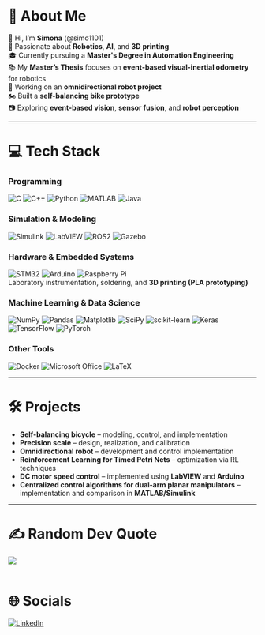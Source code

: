# 💫 About Me  
👋 Hi, I’m **Simona** (@simo1101)  
🚀 Passionate about **Robotics**, **AI**, and **3D printing**  
🎓 Currently pursuing a **Master's Degree in Automation Engineering**  
📚 My **Master’s Thesis** focuses on **event-based visual-inertial odometry** for robotics  
🤖 Working on an **omnidirectional robot project**  
🏍️ Built a **self-balancing bike prototype**  
📷 Exploring **event-based vision**, **sensor fusion**, and **robot perception**  

---

# 💻 Tech Stack  

### Programming  
![C](https://img.shields.io/badge/c-%2300599C.svg?style=for-the-badge&logo=c&logoColor=white) ![C++](https://img.shields.io/badge/c++-%2300599C.svg?style=for-the-badge&logo=c%2B%2B&logoColor=white) ![Python](https://img.shields.io/badge/python-3670A0?style=for-the-badge&logo=python&logoColor=ffdd54) ![MATLAB](https://img.shields.io/badge/MATLAB-%23e16737.svg?style=for-the-badge&logo=mathworks&logoColor=white) ![Java](https://img.shields.io/badge/java-%23ED8B00.svg?style=for-the-badge&logo=openjdk&logoColor=white)  

### Simulation & Modeling  
![Simulink](https://img.shields.io/badge/simulink-%23e16737.svg?style=for-the-badge&logo=mathworks&logoColor=white) ![LabVIEW](https://img.shields.io/badge/LabVIEW-%23FFDB00.svg?style=for-the-badge&logo=National-Instruments&logoColor=black) ![ROS2](https://img.shields.io/badge/ros2-%230A0A0A.svg?style=for-the-badge&logo=ros&logoColor=white) ![Gazebo](https://img.shields.io/badge/gazebo-%23F7B93E.svg?style=for-the-badge&logo=gazebo&logoColor=white)  

### Hardware & Embedded Systems  
![STM32](https://img.shields.io/badge/STM32-%230032A0.svg?style=for-the-badge&logo=stmicroelectronics&logoColor=white) ![Arduino](https://img.shields.io/badge/-Arduino-00979D?style=for-the-badge&logo=Arduino&logoColor=white) ![Raspberry Pi](https://img.shields.io/badge/Raspberry%20Pi-C51A4A.svg?style=for-the-badge&logo=raspberrypi&logoColor=white)  
Laboratory instrumentation, soldering, and **3D printing (PLA prototyping)**  

### Machine Learning & Data Science  
![NumPy](https://img.shields.io/badge/numpy-%23013243.svg?style=for-the-badge&logo=numpy&logoColor=white) ![Pandas](https://img.shields.io/badge/pandas-%23150458.svg?style=for-the-badge&logo=pandas&logoColor=white) ![Matplotlib](https://img.shields.io/badge/Matplotlib-%23ffffff.svg?style=for-the-badge&logo=Matplotlib&logoColor=black) ![SciPy](https://img.shields.io/badge/SciPy-%230C55A5.svg?style=for-the-badge&logo=scipy&logoColor=white) ![scikit-learn](https://img.shields.io/badge/scikit--learn-%23F7931E.svg?style=for-the-badge&logo=scikit-learn&logoColor=white) ![Keras](https://img.shields.io/badge/Keras-%23D00000.svg?style=for-the-badge&logo=Keras&logoColor=white) ![TensorFlow](https://img.shields.io/badge/TensorFlow-%23FF6F00.svg?style=for-the-badge&logo=TensorFlow&logoColor=white) ![PyTorch](https://img.shields.io/badge/PyTorch-%23EE4C2C.svg?style=for-the-badge&logo=PyTorch&logoColor=white)  

### Other Tools  
![Docker](https://img.shields.io/badge/docker-%230db7ed.svg?style=for-the-badge&logo=docker&logoColor=white) ![Microsoft Office](https://img.shields.io/badge/Microsoft%20Office-D83B01?style=for-the-badge&logo=microsoft-office&logoColor=white) ![LaTeX](https://img.shields.io/badge/latex-%23008080.svg?style=for-the-badge&logo=latex&logoColor=white)  

---

# 🛠️ Projects  
- **Self-balancing bicycle** – modeling, control, and implementation  
- **Precision scale** – design, realization, and calibration  
- **Omnidirectional robot** – development and control implementation  
- **Reinforcement Learning for Timed Petri Nets** – optimization via RL techniques  
- **DC motor speed control** – implemented using **LabVIEW** and **Arduino**  
- **Centralized control algorithms for dual-arm planar manipulators** – implementation and comparison in **MATLAB/Simulink**  

---

# ✍️ Random Dev Quote  
![](https://quotes-github-readme.vercel.app/api?type=horizontal&theme=light)  
<br/>  

# 🌐 Socials  
[![LinkedIn](https://img.shields.io/badge/LinkedIn-%230077B5.svg?logo=linkedin&logoColor=white)](https://linkedin.com/in/simona-vatinno-1b4226253)  
